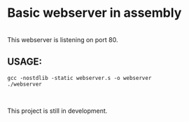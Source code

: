 # Basic webserver in assembly
<br>
This webserver is listening on port 80. 


## USAGE:


```
gcc -nostdlib -static webserver.s -o webserver
./webserver
```

<br>

This project is still in development.
